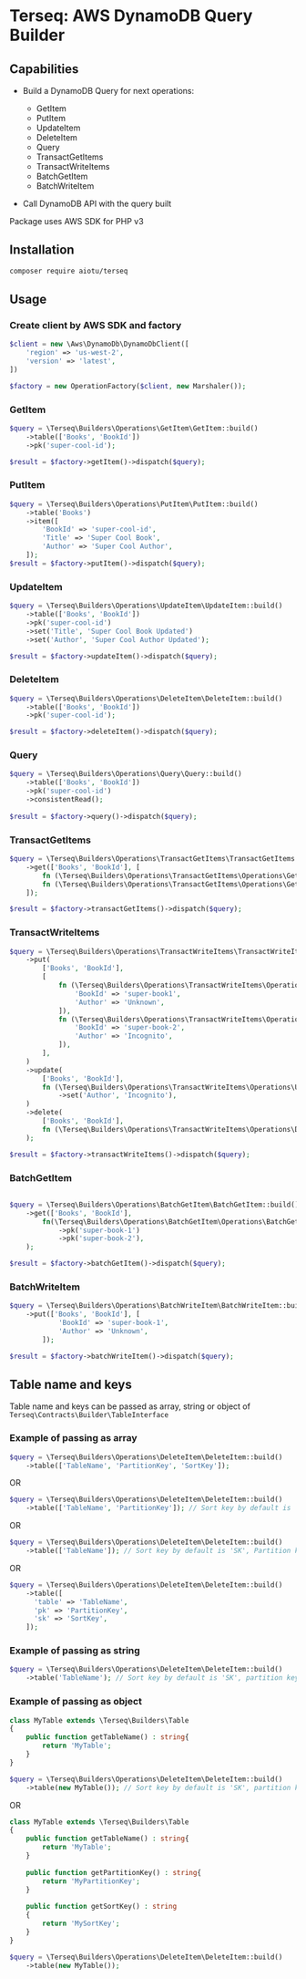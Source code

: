 # Terseq: AWS DynamoDB Query Builder

## Capabilities

* Build a DynamoDB Query for next operations:
    * GetItem
    * PutItem
    * UpdateItem
    * DeleteItem
    * Query
    * TransactGetItems
    * TransactWriteItems
    * BatchGetItem
    * BatchWriteItem

* Call DynamoDB API with the query built

Package uses AWS SDK for PHP v3

## Installation

```bash
composer require aiotu/terseq
```

## Usage

### Create client by AWS SDK and factory

```php
$client = new \Aws\DynamoDb\DynamoDbClient([
    'region' => 'us-west-2',
    'version' => 'latest',
])

$factory = new OperationFactory($client, new Marshaler());
```

### GetItem

```php
$query = \Terseq\Builders\Operations\GetItem\GetItem::build()
    ->table(['Books', 'BookId'])
    ->pk('super-cool-id');

$result = $factory->getItem()->dispatch($query);
```

### PutItem

```php
$query = \Terseq\Builders\Operations\PutItem\PutItem::build()
    ->table('Books')
    ->item([
        'BookId' => 'super-cool-id',
        'Title' => 'Super Cool Book',
        'Author' => 'Super Cool Author',
    ]);
$result = $factory->putItem()->dispatch($query);
```

### UpdateItem

```php
$query = \Terseq\Builders\Operations\UpdateItem\UpdateItem::build()
    ->table(['Books', 'BookId'])
    ->pk('super-cool-id')
    ->set('Title', 'Super Cool Book Updated')
    ->set('Author', 'Super Cool Author Updated');

$result = $factory->updateItem()->dispatch($query);
```

### DeleteItem

```php
$query = \Terseq\Builders\Operations\DeleteItem\DeleteItem::build()
    ->table(['Books', 'BookId'])
    ->pk('super-cool-id');

$result = $factory->deleteItem()->dispatch($query);
```

### Query

```php
$query = \Terseq\Builders\Operations\Query\Query::build()
    ->table(['Books', 'BookId'])
    ->pk('super-cool-id')
    ->consistentRead();
   
$result = $factory->query()->dispatch($query); 
```

### TransactGetItems

```php
$query = \Terseq\Builders\Operations\TransactGetItems\TransactGetItems::build()
    ->get(['Books', 'BookId'], [
        fn (\Terseq\Builders\Operations\TransactGetItems\Operations\Get $get) => $get->pk('super-cool-id1'),
        fn (\Terseq\Builders\Operations\TransactGetItems\Operations\Get $get) => $get->pk('super-cool-id2'),
    ]);

$result = $factory->transactGetItems()->dispatch($query);
```

### TransactWriteItems

```php
$query = \Terseq\Builders\Operations\TransactWriteItems\TransactWriteItems::build()
    ->put(
        ['Books', 'BookId'],
        [
            fn (\Terseq\Builders\Operations\TransactWriteItems\Operations\Put $put) => $put->item([
                'BookId' => 'super-book1',
                'Author' => 'Unknown',
            ]),
            fn (\Terseq\Builders\Operations\TransactWriteItems\Operations\Put $put) => $put->item([
                'BookId' => 'super-book-2',
                'Author' => 'Incognito',
            ]),
        ],
    )
    ->update(
        ['Books', 'BookId'],
        fn (\Terseq\Builders\Operations\TransactWriteItems\Operations\Update $update) => $update->pk('super-book-3')
            ->set('Author', 'Incognito'),
    )
    ->delete(
        ['Books', 'BookId'],
        fn (\Terseq\Builders\Operations\TransactWriteItems\Operations\Delete $delete) => $delete->pk('super-book-4'),
    );

$result = $factory->transactWriteItems()->dispatch($query);
```

### BatchGetItem

```php

$query = \Terseq\Builders\Operations\BatchGetItem\BatchGetItem::build()
    ->get(['Books', 'BookId'],
        fn(\Terseq\Builders\Operations\BatchGetItem\Operations\BatchGet $get) => $get
            ->pk('super-book-1')
            ->pk('super-book-2'),
    );

$result = $factory->batchGetItem()->dispatch($query);
```

### BatchWriteItem

```php
$query = \Terseq\Builders\Operations\BatchWriteItem\BatchWriteItem::build()
    ->put(['Books', 'BookId'], [
            'BookId' => 'super-book-1',
            'Author' => 'Unknown',
        ]);

$result = $factory->batchWriteItem()->dispatch($query);       
```

## Table name and keys

Table name and keys can be passed as array, string or object of `Terseq\Contracts\Builder\TableInterface`

### Example of passing as array

```php
$query = \Terseq\Builders\Operations\DeleteItem\DeleteItem::build()
    ->table(['TableName', 'PartitionKey', 'SortKey']);
```

OR

```php
$query = \Terseq\Builders\Operations\DeleteItem\DeleteItem::build()
    ->table(['TableName', 'PartitionKey']); // Sort key by default is 'SK'
```

OR

```php
$query = \Terseq\Builders\Operations\DeleteItem\DeleteItem::build()
    ->table(['TableName']); // Sort key by default is 'SK', Partition key by default is 'PK'
```

OR

```php
$query = \Terseq\Builders\Operations\DeleteItem\DeleteItem::build()
    ->table([
      'table' => 'TableName',
      'pk' => 'PartitionKey',
      'sk' => 'SortKey',
    ]);
```

### Example of passing as string

```php
$query = \Terseq\Builders\Operations\DeleteItem\DeleteItem::build()
    ->table('TableName'); // Sort key by default is 'SK', partition key by default is 'PK'
 ```

### Example of passing as object

```php
class MyTable extends \Terseq\Builders\Table 
{
    public function getTableName() : string{
        return 'MyTable';
    }
}

$query = \Terseq\Builders\Operations\DeleteItem\DeleteItem::build()
    ->table(new MyTable()); // Sort key by default is 'SK', partition key by default is 'PK'
```

OR

```php
class MyTable extends \Terseq\Builders\Table 
{
    public function getTableName() : string{
        return 'MyTable';
    }
    
    public function getPartitionKey() : string{
        return 'MyPartitionKey';
    }
    
    public function getSortKey() : string
    {
        return 'MySortKey';
    }
}

$query = \Terseq\Builders\Operations\DeleteItem\DeleteItem::build()
    ->table(new MyTable());
```
